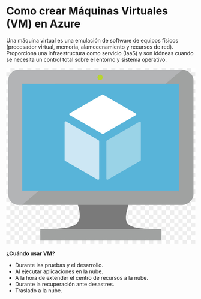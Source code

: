 # Como crear Máquinas Virtuales (VM) en Azure 

Una máquina virtual es una emulación de software de equipos físicos (procesador virtual, memoria, alamecenamiento y recursos de red). Proporciona una infraestructura como servicio (IaaS) y son idóneas cuando se necesita un control total sobre el entorno y sistema operativo.

![logo de Máquina Virtual en Azure](imagenes\vm_logo.jpg)

**¿Cuándo usar VM?**

- Durante las pruebas y el desarrollo.
- Al ejecutar aplicaciones en la nube.
- A la hora de extender el centro de recursos a la nube.
- Durante la recuperación ante desastres.
- Traslado a la nube.




